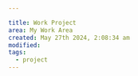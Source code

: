 ```yaml
---

title: Work Project
area: My Work Area
created: May 27th 2024, 2:08:34 am
modified: 
tags:
  - project
---
```

